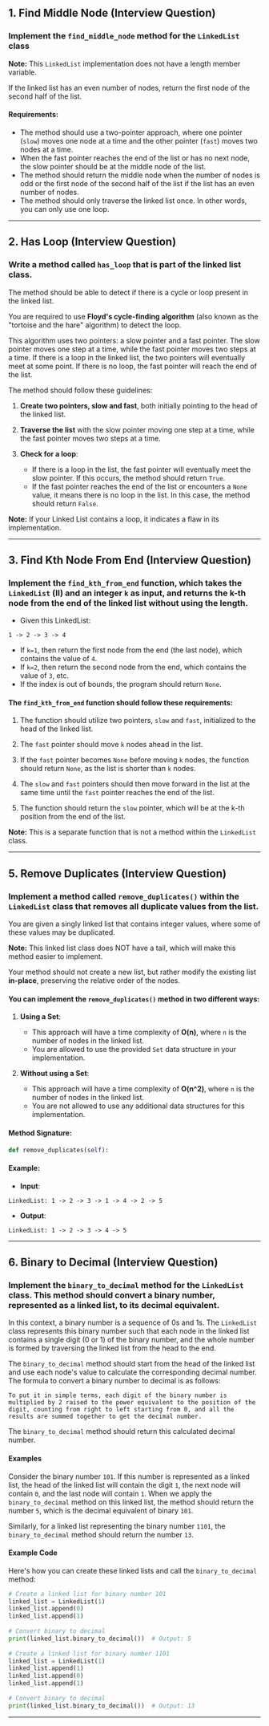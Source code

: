 ## 1. Find Middle Node (**Interview Question**)

### Implement the `find_middle_node` method for the `LinkedList` class

**Note:** This `LinkedList` implementation does not have a length member variable.

If the linked list has an even number of nodes, return the first node of the second half of the list.

#### Requirements:
- The method should use a two-pointer approach, where one pointer (`slow`) moves one node at a time and the other pointer (`fast`) moves two nodes at a time.
- When the fast pointer reaches the end of the list or has no next node, the slow pointer should be at the middle node of the list.
- The method should return the middle node when the number of nodes is odd or the first node of the second half of the list if the list has an even number of nodes.
- The method should only traverse the linked list once. In other words, you can only use one loop.

-----------------------------------------------------------------------------------------



## 2. Has Loop (**Interview Question**) 

### Write a method called `has_loop` that is part of the linked list class.

The method should be able to detect if there is a cycle or loop present in the linked list.

You are required to use **Floyd's cycle-finding algorithm** (also known as the "tortoise and the hare" algorithm) to detect the loop.

This algorithm uses two pointers: a slow pointer and a fast pointer. The slow pointer moves one step at a time, while the fast pointer moves two steps at a time. If there is a loop in the linked list, the two pointers will eventually meet at some point. If there is no loop, the fast pointer will reach the end of the list.

The method should follow these guidelines:

1. **Create two pointers, slow and fast**, both initially pointing to the head of the linked list.

2. **Traverse the list** with the slow pointer moving one step at a time, while the fast pointer moves two steps at a time.

3. **Check for a loop**:
   - If there is a loop in the list, the fast pointer will eventually meet the slow pointer. If this occurs, the method should return `True`.
   - If the fast pointer reaches the end of the list or encounters a `None` value, it means there is no loop in the list. In this case, the method should return `False`.

**Note:** If your Linked List contains a loop, it indicates a flaw in its implementation.

-----------------------------------------------------------------------------------------



## 3. Find Kth Node From End (**Interview Question**) 

### Implement the `find_kth_from_end` function, which takes the `LinkedList` (ll) and an integer `k` as input, and returns the k-th node from the end of the linked list **without using the length**.

- Given this LinkedList:

```
1 -> 2 -> 3 -> 4
```

- If `k=1`, then return the first node from the end (the last node), which contains the value of `4`.
- If `k=2`, then return the second node from the end, which contains the value of `3`, etc.
- If the index is out of bounds, the program should return `None`.

#### The `find_kth_from_end` function should follow these requirements:

1. The function should utilize two pointers, `slow` and `fast`, initialized to the head of the linked list.

2. The `fast` pointer should move `k` nodes ahead in the list.

3. If the `fast` pointer becomes `None` before moving `k` nodes, the function should return `None`, as the list is shorter than `k` nodes.

4. The `slow` and `fast` pointers should then move forward in the list at the same time until the `fast` pointer reaches the end of the list.

5. The function should return the `slow` pointer, which will be at the k-th position from the end of the list.

**Note:** This is a separate function that is not a method within the `LinkedList` class. 

-----------------------------------------------------------------------------------------



## 5. Remove Duplicates (**Interview Question**)

### Implement a method called `remove_duplicates()` within the `LinkedList` class that removes all duplicate values from the list.

You are given a singly linked list that contains integer values, where some of these values may be duplicated.

**Note:** This linked list class does NOT have a tail, which will make this method easier to implement.

Your method should not create a new list, but rather modify the existing list **in-place**, preserving the relative order of the nodes.

#### You can implement the `remove_duplicates()` method in two different ways:

1. **Using a Set**:
   - This approach will have a time complexity of **O(n)**, where `n` is the number of nodes in the linked list.
   - You are allowed to use the provided `Set` data structure in your implementation.

2. **Without using a Set**:
   - This approach will have a time complexity of **O(n^2)**, where `n` is the number of nodes in the linked list.
   - You are not allowed to use any additional data structures for this implementation.

#### Method Signature:
```python
def remove_duplicates(self):
```

#### Example:
- **Input**:
```
LinkedList: 1 -> 2 -> 3 -> 1 -> 4 -> 2 -> 5
```

- **Output**:
```
LinkedList: 1 -> 2 -> 3 -> 4 -> 5
```

-----------------------------------------------------------------------------------------



## 6. Binary to Decimal (**Interview Question**)

### Implement the `binary_to_decimal` method for the `LinkedList` class. This method should convert a binary number, represented as a linked list, to its decimal equivalent.

In this context, a binary number is a sequence of 0s and 1s. The `LinkedList` class represents this binary number such that each node in the linked list contains a single digit (0 or 1) of the binary number, and the whole number is formed by traversing the linked list from the head to the end.

The `binary_to_decimal` method should start from the head of the linked list and use each node's value to calculate the corresponding decimal number. The formula to convert a binary number to decimal is as follows:

    To put it in simple terms, each digit of the binary number is multiplied by 2 raised to the power equivalent to the position of the digit, counting from right to left starting from 0, and all the results are summed together to get the decimal number.

The `binary_to_decimal` method should return this calculated decimal number.

#### Examples

Consider the binary number `101`. If this number is represented as a linked list, the head of the linked list will contain the digit `1`, the next node will contain `0`, and the last node will contain `1`. When we apply the `binary_to_decimal` method on this linked list, the method should return the number `5`, which is the decimal equivalent of binary `101`.

Similarly, for a linked list representing the binary number `1101`, the `binary_to_decimal` method should return the number `13`.

#### Example Code

Here's how you can create these linked lists and call the `binary_to_decimal` method:

```python
# Create a linked list for binary number 101
linked_list = LinkedList(1)
linked_list.append(0)
linked_list.append(1)
 
# Convert binary to decimal
print(linked_list.binary_to_decimal())  # Output: 5
 
# Create a linked list for binary number 1101
linked_list = LinkedList(1)
linked_list.append(1)
linked_list.append(0)
linked_list.append(1)
 
# Convert binary to decimal
print(linked_list.binary_to_decimal())  # Output: 13
```

-----------------------------------------------------------------------------------------